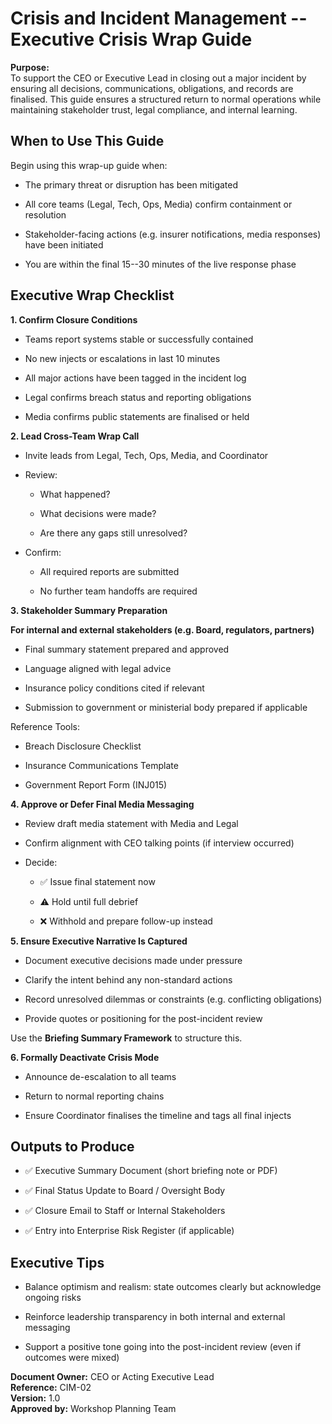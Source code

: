 # Crisis and Incident Management -- Executive Crisis Wrap Guide

**Purpose:**\
To support the CEO or Executive Lead in closing out a major incident by
ensuring all decisions, communications, obligations, and records are
finalised. This guide ensures a structured return to normal operations
while maintaining stakeholder trust, legal compliance, and internal
learning.

## When to Use This Guide

Begin using this wrap-up guide when:

- The primary threat or disruption has been mitigated

- All core teams (Legal, Tech, Ops, Media) confirm containment or
  resolution

- Stakeholder-facing actions (e.g. insurer notifications, media
  responses) have been initiated

- You are within the final 15--30 minutes of the live response phase

## Executive Wrap Checklist

**1. Confirm Closure Conditions**

- Teams report systems stable or successfully contained

- No new injects or escalations in last 10 minutes

- All major actions have been tagged in the incident log

- Legal confirms breach status and reporting obligations

- Media confirms public statements are finalised or held

**2. Lead Cross-Team Wrap Call**

- Invite leads from Legal, Tech, Ops, Media, and Coordinator

- Review:

  - What happened?

  - What decisions were made?

  - Are there any gaps still unresolved?

- Confirm:

  - All required reports are submitted

  - No further team handoffs are required

**3. Stakeholder Summary Preparation**

**For internal and external stakeholders (e.g. Board, regulators,
partners)**

- Final summary statement prepared and approved

- Language aligned with legal advice

- Insurance policy conditions cited if relevant

- Submission to government or ministerial body prepared if applicable

Reference Tools:

- Breach Disclosure Checklist

- Insurance Communications Template

- Government Report Form (INJ015)

**4. Approve or Defer Final Media Messaging**

- Review draft media statement with Media and Legal

- Confirm alignment with CEO talking points (if interview occurred)

- Decide:

  - ✅ Issue final statement now

  - ⚠️ Hold until full debrief

  - ❌ Withhold and prepare follow-up instead

**5. Ensure Executive Narrative Is Captured**

- Document executive decisions made under pressure

- Clarify the intent behind any non-standard actions

- Record unresolved dilemmas or constraints (e.g. conflicting
  obligations)

- Provide quotes or positioning for the post-incident review

Use the **Briefing Summary Framework** to structure this.

**6. Formally Deactivate Crisis Mode**

- Announce de-escalation to all teams

- Return to normal reporting chains

- Ensure Coordinator finalises the timeline and tags all final injects

## Outputs to Produce

- ✅ Executive Summary Document (short briefing note or PDF)

- ✅ Final Status Update to Board / Oversight Body

- ✅ Closure Email to Staff or Internal Stakeholders

- ✅ Entry into Enterprise Risk Register (if applicable)

## Executive Tips

- Balance optimism and realism: state outcomes clearly but acknowledge
  ongoing risks

- Reinforce leadership transparency in both internal and external
  messaging

- Support a positive tone going into the post-incident review (even if
  outcomes were mixed)

**Document Owner:** CEO or Acting Executive Lead\
**Reference:** CIM-02\
**Version:** 1.0\
**Approved by:** Workshop Planning Team
